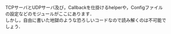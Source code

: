 TCPサーバとUDPサーバ及び，Callbackを仕掛けるhelperや，Configファイルの設定などのモジュールがここにあります．  
しかし，自由に書いた地獄のような恐ろしいコードなので読み解くのは不可能でしょう．
